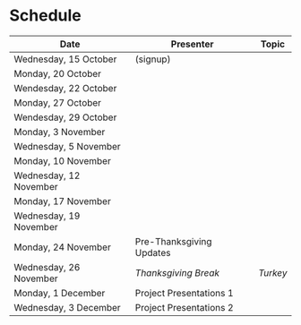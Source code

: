 Schedule
========

| Date | Presenter | Topic |
| ------------- | ------------- | ------------- |
| Wednesday, 15 October | (signup) | |
| Monday, 20 October | | |
| Wendesday, 22 October | | |
| Monday, 27 October | | |
| Wendesday, 29 October | | |
| Monday, 3 November | | |
| Wednesday, 5 November | | |
| Monday, 10 November | | |
| Wednesday, 12 November | | |
| Monday, 17 November | | |
| Wednesday, 19 November | | |
| Monday, 24 November | Pre-Thanksgiving Updates | |
| Wednesday, 26 November | _Thanksgiving Break_ | _Turkey_ |
| Monday, 1 December | Project Presentations 1 | |
| Wednesday, 3 December | Project Presentations 2 | |
